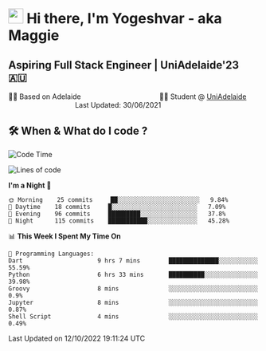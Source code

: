 <h1><img src="https://emojis.slackmojis.com/emojis/images/1531849430/4246/blob-sunglasses.gif?1531849430" width="30"/> Hi there, I'm Yogeshvar - aka Maggie</h1>

## Aspiring Full Stack Engineer | UniAdelaide'23 🇦🇺  
🏂🏻  Based on Adelaide &nbsp;&nbsp;&nbsp;&nbsp;&nbsp;&nbsp;&nbsp;&nbsp;&nbsp;&nbsp;&nbsp;&nbsp;&nbsp;&nbsp;&nbsp;&nbsp;&nbsp;&nbsp;&nbsp;&nbsp;&nbsp;&nbsp;&nbsp;&nbsp;&nbsp;&nbsp;&nbsp;&nbsp;&nbsp;&nbsp;&nbsp;&nbsp;&nbsp;&nbsp;&nbsp;&nbsp;&nbsp;&nbsp;&nbsp;👨‍💻 Student @ [UniAdelaide](https://www.adelaide.edu.au)   &nbsp;&nbsp;&nbsp;&nbsp;&nbsp;&nbsp;&nbsp;&nbsp;&nbsp;&nbsp;&nbsp;&nbsp;&nbsp;&nbsp;&nbsp;&nbsp;&nbsp;&nbsp;&nbsp;&nbsp;&nbsp;&nbsp;&nbsp;&nbsp;&nbsp;&nbsp;&nbsp;&nbsp;&nbsp;&nbsp;&nbsp;&nbsp; &nbsp;Last Updated: 30/06/2021

## 🛠 When & What do I code ?  

<!--START_SECTION:waka-->
![Code Time](http://img.shields.io/badge/Code%20Time-1%2C824%20hrs%205%20mins-blue)

![Lines of code](https://img.shields.io/badge/From%20Hello%20World%20I%27ve%20Written-2%20Million%20lines%20of%20code-blue)

**I'm a Night 🦉** 

```text
🌞 Morning    25 commits     ██░░░░░░░░░░░░░░░░░░░░░░░   9.84% 
🌆 Daytime    18 commits     █░░░░░░░░░░░░░░░░░░░░░░░░   7.09% 
🌃 Evening    96 commits     █████████░░░░░░░░░░░░░░░░   37.8% 
🌙 Night      115 commits    ███████████░░░░░░░░░░░░░░   45.28%

```


📊 **This Week I Spent My Time On** 

```text
💬 Programming Languages: 
Dart                     9 hrs 7 mins        ██████████████░░░░░░░░░░░   55.59% 
Python                   6 hrs 33 mins       ██████████░░░░░░░░░░░░░░░   39.98% 
Groovy                   8 mins              ░░░░░░░░░░░░░░░░░░░░░░░░░   0.9% 
Jupyter                  8 mins              ░░░░░░░░░░░░░░░░░░░░░░░░░   0.87% 
Shell Script             4 mins              ░░░░░░░░░░░░░░░░░░░░░░░░░   0.49%

```


 Last Updated on 12/10/2022 19:11:24 UTC
<!--END_SECTION:waka-->
